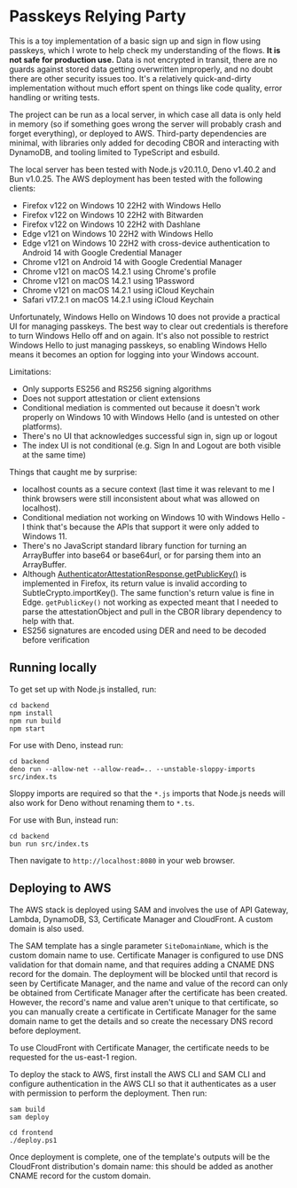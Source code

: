 # Passkeys Relying Party

This is a toy implementation of a basic sign up and sign in flow using passkeys, which I wrote to help check my understanding of the flows. **It is not safe for production use.** Data is not encrypted in transit, there are no guards against stored data getting overwritten improperly, and no doubt there are other security issues too. It's a relatively quick-and-dirty implementation without much effort spent on things like code quality, error handling or writing tests.

The project can be run as a local server, in which case all data is only held in memory (so if something goes wrong the server will probably crash and forget everything), or deployed to AWS. Third-party dependencies are minimal, with libraries only added for decoding CBOR and interacting with DynamoDB, and tooling limited to TypeScript and esbuild.

The local server has been tested with Node.js v20.11.0, Deno v1.40.2 and Bun v1.0.25. The AWS deployment has been tested with the following clients:

- Firefox v122 on Windows 10 22H2 with Windows Hello
- Firefox v122 on Windows 10 22H2 with Bitwarden
- Firefox v122 on Windows 10 22H2 with Dashlane
- Edge v121 on Windows 10 22H2 with Windows Hello
- Edge v121 on Windows 10 22H2 with cross-device authentication to Android 14 with Google Credential Manager
- Chrome v121 on Android 14 with Google Credential Manager
- Chrome v121 on macOS 14.2.1 using Chrome's profile
- Chrome v121 on macOS 14.2.1 using 1Password
- Chrome v121 on macOS 14.2.1 using iCloud Keychain
- Safari v17.2.1 on macOS 14.2.1 using iCloud Keychain

Unfortunately, Windows Hello on Windows 10 does not provide a practical UI for managing passkeys. The best way to clear out credentials is therefore to turn Windows Hello off and on again. It's also not possible to restrict Windows Hello to just managing passkeys, so enabling Windows Hello means it becomes an option for logging into your Windows account.

Limitations:

- Only supports ES256 and RS256 signing algorithms
- Does not support attestation or client extensions
- Conditional mediation is commented out because it doesn't work properly on Windows 10 with Windows Hello (and is untested on other platforms).
- There's no UI that acknowledges successful sign in, sign up or logout
- The index UI is not conditional (e.g. Sign In and Logout are both visible at the same time)

Things that caught me by surprise:

- localhost counts as a secure context (last time it was relevant to me I think browsers were still inconsistent about what was allowed on localhost).
- Conditional mediation not working on Windows 10 with Windows Hello - I think that's because the APIs that support it were only added to Windows 11.
- There's no JavaScript standard library function for turning an ArrayBuffer into base64 or base64url, or for parsing them into an ArrayBuffer.
- Although [AuthenticatorAttestationResponse.getPublicKey()](https://www.w3.org/TR/webauthn-3/#dom-authenticatorattestationresponse-getpublickey) is implemented in Firefox, its return value is invalid according to SubtleCrypto.importKey(). The same function's return value is fine in Edge. `getPublicKey()` not working as expected meant that I needed to parse the attestationObject and pull in the CBOR library dependency to help with that.
- ES256 signatures are encoded using DER and need to be decoded before verification


## Running locally

To get set up with Node.js installed, run:

```
cd backend
npm install
npm run build
npm start
```

For use with Deno, instead run:

```
cd backend
deno run --allow-net --allow-read=.. --unstable-sloppy-imports src/index.ts
```

Sloppy imports are required so that the `*.js` imports that Node.js needs will also work for Deno without renaming them to `*.ts`.

For use with Bun, instead run:

```
cd backend
bun run src/index.ts
```

Then navigate to `http://localhost:8080` in your web browser.

## Deploying to AWS

The AWS stack is deployed using SAM and involves the use of API Gateway, Lambda, DynamoDB, S3, Certificate Manager and CloudFront. A custom domain is also used.

The SAM template has a single parameter `SiteDomainName`, which is the custom domain name to use. Certificate Manager is configured to use DNS validation for that domain name, and that requires adding a CNAME DNS record for the domain. The deployment will be blocked until that record is seen by Certificate Manager, and the name and value of the record can only be obtained from Certificate Manager after the certificate has been created. However, the record's name and value aren't unique to that certificate, so you can manually create a certificate in Certificate Manager for the same domain name to get the details and so create the necessary DNS record before deployment.

To use CloudFront with Certificate Manager, the certificate needs to be requested for the us-east-1 region.

To deploy the stack to AWS, first install the AWS CLI and SAM CLI and configure authentication in the AWS CLI so that it authenticates as a user with permission to perform the deployment. Then run:

```
sam build
sam deploy

cd frontend
./deploy.ps1
```

Once deployment is complete, one of the template's outputs will be the CloudFront distribution's domain name: this should be added as another CNAME record for the custom domain.
